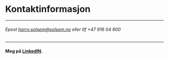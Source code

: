 ﻿# Kontaktinformasjon

***

###### Epost <harry.solsem@solsem.no> eller tlf +47 916 04 600

***

#### Meg på [LinkedIN](https://bit.ly/solsemlinkedin).